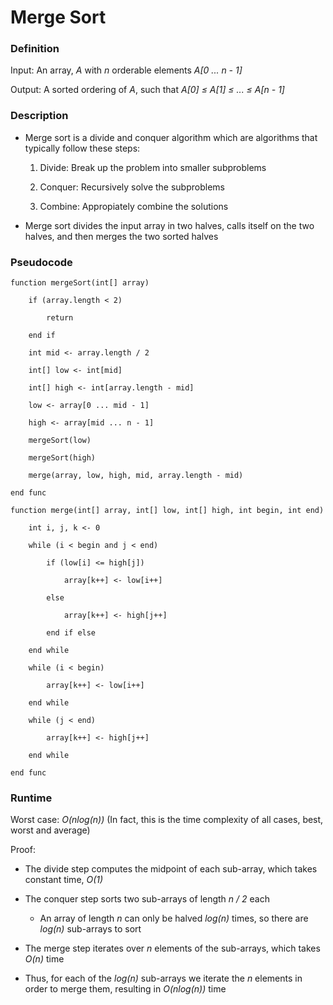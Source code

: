 # Merge Sort

### Definition
Input: An array, *A* with *n* orderable elements *A[0 ... n - 1]*

Output: A sorted ordering of *A*, such that *A[0] &le; A[1] &le; ... &le; A[n - 1]*

### Description
* Merge sort is a divide and conquer algorithm which are algorithms that typically follow these steps:
    1. Divide: Break up the problem into smaller subproblems
    
    2. Conquer: Recursively solve the subproblems

    3. Combine: Appropiately combine the solutions
* Merge sort divides the input array in two halves, calls itself on the two halves, and then merges the two sorted halves

### Pseudocode

    function mergeSort(int[] array)

        if (array.length < 2)
            
            return
        
        end if

        int mid <- array.length / 2

        int[] low <- int[mid]

        int[] high <- int[array.length - mid]

        low <- array[0 ... mid - 1]

        high <- array[mid ... n - 1]

        mergeSort(low)

        mergeSort(high)

        merge(array, low, high, mid, array.length - mid)
    
    end func

    function merge(int[] array, int[] low, int[] high, int begin, int end)

        int i, j, k <- 0

        while (i < begin and j < end) 

            if (low[i] <= high[j])
                
                array[k++] <- low[i++]
            
            else 

                array[k++] <- high[j++]
            
            end if else
        
        end while

        while (i < begin)
            
            array[k++] <- low[i++]
        
        end while

        while (j < end)

            array[k++] <- high[j++]
        
        end while

    end func

### Runtime
Worst case: *O(nlog(n))* (In fact, this is the time complexity of all cases, best, worst and average)

Proof:

* The divide step computes the midpoint of each sub-array, which takes constant time, *O(1)*

* The conquer step sorts two sub-arrays of length *n / 2* each 
    * An array of length *n* can only be halved *log(n)* times, so there are *log(n)* sub-arrays to sort

* The merge step iterates over *n* elements of the sub-arrays, which takes *O(n)* time

* Thus, for each of the *log(n)* sub-arrays we iterate the *n* elements in order to merge them, resulting in *O(nlog(n))* time 